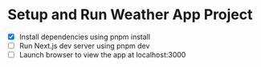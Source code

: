 # Setup and Run Weather App Project

- [x] Install dependencies using pnpm install
- [ ] Run Next.js dev server using pnpm dev
- [ ] Launch browser to view the app at localhost:3000
